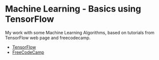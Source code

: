 # Machine Learning - Basics using TensorFlow
My work with some Machine Learning Algorithms, based on tutorials from TensorFlow web page and freecodecamp.
- [TensorFlow](https://www.tensorflow.org/tutorials)  
- [FreeCodeCamp](https://www.freecodecamp.org/) 
